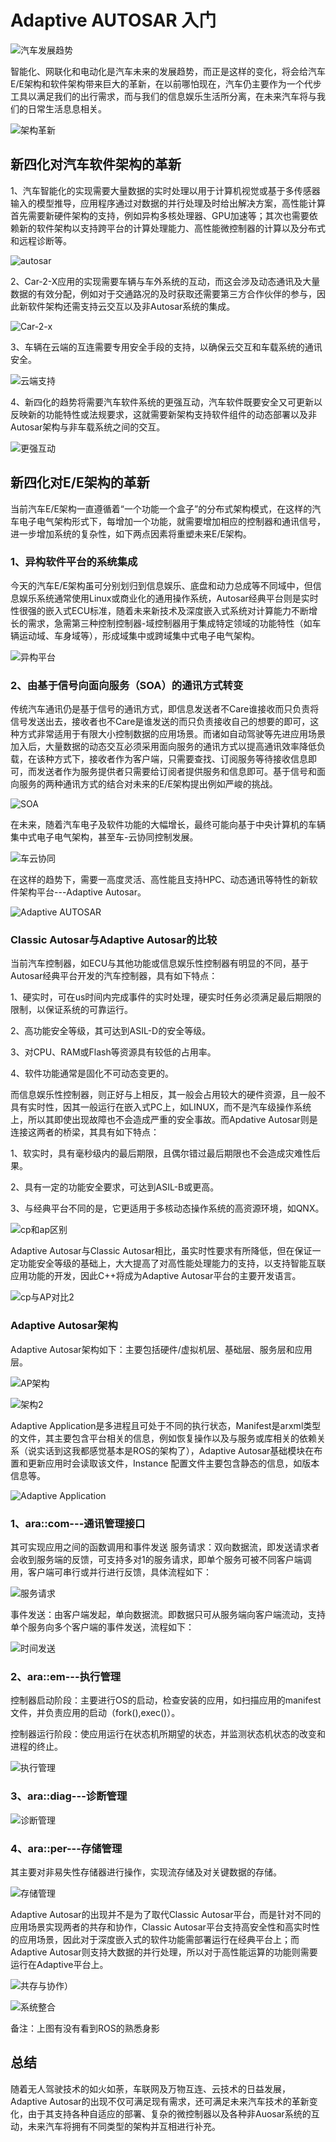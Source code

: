 # Adaptive AUTOSAR 入门



![汽车发展趋势](https://tva1.sinaimg.cn/large/008i3skNly1gxztldxokhj30nx0bl407.jpg)

智能化、网联化和电动化是汽车未来的发展趋势，而正是这样的变化，将会给汽车E/E架构和软件架构带来巨大的革新，在以前哪怕现在，汽车仍主要作为一个代步工具以满足我们的出行需求，而与我们的信息娱乐生活所分离，在未来汽车将与我们的日常生活息息相关。

![架构革新](https://tva1.sinaimg.cn/large/008i3skNly1gxztmcgw8oj30mu0bvq43.jpg)

## 新四化对汽车软件架构的革新

1、汽车智能化的实现需要大量数据的实时处理以用于计算机视觉或基于多传感器输入的模型推导，应用程序通过对数据的并行处理及时给出解决方案，高性能计算首先需要新硬件架构的支持，例如异构多核处理器、GPU加速等；其次也需要依赖新的软件架构以支持跨平台的计算处理能力、高性能微控制器的计算以及分布式和远程诊断等。

![autosar](https://tva1.sinaimg.cn/large/008i3skNly1gxzto6xtm4j30ie074mxw.jpg)

2、Car-2-X应用的实现需要车辆与车外系统的互动，而这会涉及动态通讯及大量数据的有效分配，例如对于交通路况的及时获取还需要第三方合作伙伴的参与，因此新软件架构还需支持云交互以及非Autosar系统的集成。

![Car-2-x](https://tva1.sinaimg.cn/large/008i3skNly1gxztpgy92hj30tx0angnn.jpg)

3、车辆在云端的互连需要专用安全手段的支持，以确保云交互和车载系统的通讯安全。

![云端支持](https://tva1.sinaimg.cn/large/008i3skNly1gxztqqd871j30si0a3dhm.jpg)

4、新四化的趋势将需要汽车软件系统的更强互动，汽车软件既要安全又可更新以反映新的功能特性或法规要求，这就需要新架构支持软件组件的动态部署以及非Autosar架构与非车载系统之间的交互。

![更强互动](https://tva1.sinaimg.cn/large/008i3skNly1gxztrp0fydj30lj083t9l.jpg)

## 新四化对E/E架构的革新

当前汽车E/E架构一直遵循着“一个功能一个盒子”的分布式架构模式，在这样的汽车电子电气架构形式下，每增加一个功能，就需要增加相应的控制器和通讯信号，进一步增加系统的复杂性，如下两点因素将重塑未来E/E架构。

### 1、异构软件平台的系统集成

今天的汽车E/E架构虽可分别划归到信息娱乐、底盘和动力总成等不同域中，但信息娱乐系统通常使用Linux或商业化的通用操作系统，Autosar经典平台则是实时性很强的嵌入式ECU标准，随着未来新技术及深度嵌入式系统对计算能力不断增长的需求，急需第三种控制控制器-域控制器用于集成特定领域的功能特性（如车辆运动域、车身域等），形成域集中或跨域集中式电子电气架构。

![异构平台](https://tva1.sinaimg.cn/large/008i3skNly1gxztv34n3qj30i809dwfs.jpg)

### 2、由基于信号向面向服务（SOA）的通讯方式转变

传统汽车通讯仍是基于信号的通讯方式，即信息发送者不Care谁接收而只负责将信号发送出去，接收者也不Care是谁发送的而只负责接收自己的想要的即可，这种方式非常适用于有限大小控制数据的应用场景。而诸如自动驾驶等先进应用场景加入后，大量数据的动态交互必须采用面向服务的通讯方式以提高通讯效率降低负载，在该种方式下，接收者作为客户端，只需要查找、订阅服务等待接收信息即可，而发送者作为服务提供者只需要给订阅者提供服务和信息即可。基于信号和面向服务的两种通讯方式的结合对未来的E/E架构提出例如严峻的挑战。

![SOA](https://tva1.sinaimg.cn/large/008i3skNly1gxztw9am1mj30it0a3myk.jpg)

在未来，随着汽车电子及软件功能的大幅增长，最终可能向基于中央计算机的车辆集中式电子电气架构，甚至车-云协同控制发展。

![车云协同](https://tva1.sinaimg.cn/large/008i3skNly1gxztwv8zgmj30lv0a2myi.jpg)

在这样的趋势下，需要一高度灵活、高性能且支持HPC、动态通讯等特性的新软件架构平台---Adaptive Autosar。

![Adaptive AUTOSAR](https://tva1.sinaimg.cn/large/008i3skNly1gxzty4ar6gj30qg0e4tb9.jpg)

### Classic Autosar与Adaptive Autosar的比较

当前汽车控制器，如ECU与其他功能或信息娱乐性控制器有明显的不同，基于Autosar经典平台开发的汽车控制器，具有如下特点：

1、硬实时，可在us时间内完成事件的实时处理，硬实时任务必须满足最后期限的限制，以保证系统的可靠运行。

2、高功能安全等级，其可达到ASIL-D的安全等级。

3、对CPU、RAM或Flash等资源具有较低的占用率。

4、软件功能通常是固化不可动态变更的。

而信息娱乐性控制器，则正好与上相反，其一般会占用较大的硬件资源，且一般不具有实时性，因其一般运行在嵌入式PC上，如LINUX，而不是汽车级操作系统上，所以其即使出现故障也不会造成严重的安全事故。而Apdative Autosar则是连接这两者的桥梁，其具有如下特点：

1、软实时，具有毫秒级内的最后期限，且偶尔错过最后期限也不会造成灾难性后果。

2、具有一定的功能安全要求，可达到ASIL-B或更高。

3、与经典平台不同的是，它更适用于多核动态操作系统的高资源环境，如QNX。

![cp和ap区别](https://tva1.sinaimg.cn/large/008i3skNly1gxztzz8erlj30j80avwfu.jpg)

Adaptive Autosar与Classic Autosar相比，虽实时性要求有所降低，但在保证一定功能安全等级的基础上，大大提高了对高性能处理能力的支持，以支持智能互联应用功能的开发，因此C++将成为Adaptive Autosar平台的主要开发语言。

![cp与AP对比2](https://tva1.sinaimg.cn/large/008i3skNly1gxzu0z77gmj30qi0ctq4w.jpg)

### Adaptive Autosar架构

Adaptive Autosar架构如下：主要包括硬件/虚拟机层、基础层、服务层和应用层。

![AP架构](https://tva1.sinaimg.cn/large/008i3skNly1gxzu1xg7tkj30gx08kjs5.jpg)

![架构2](https://tva1.sinaimg.cn/large/008i3skNly1gxzu2ecaadj30qf0ba412.jpg)

Adaptive Application是多进程且可处于不同的执行状态，Manifest是arxml类型的文件，其主要包含平台相关的信息，例如恢复操作以及与服务或库相关的依赖关系（说实话到这我都感觉基本是ROS的架构了），Adaptive Autosar基础模块在布置和更新应用时会读取该文件，Instance 配置文件主要包含静态的信息，如版本信息等。

![Adaptive Application](https://tva1.sinaimg.cn/large/008i3skNly1gxzu3tbqjrj30dx0anq3j.jpg)

### 1、ara::com---通讯管理接口

其可实现应用之间的函数调用和事件发送
服务请求：双向数据流，即发送请求者会收到服务端的反馈，可支持多对1的服务请求，即单个服务可被不同客户端调用，客户端可串行或并行进行反馈，具体流程如下：

![服务请求](https://tva1.sinaimg.cn/large/008i3skNly1gxzudmi0q3j30qd08fwfe.jpg)

事件发送：由客户端发起，单向数据流。即数据只可从服务端向客户端流动，支持单个服务向多个客户端的事件发送，流程如下：

![时间发送](https://tva1.sinaimg.cn/large/008i3skNly1gxzugl2akij30qd07tgmd.jpg)

### 2、ara::em---执行管理

控制器启动阶段：主要进行OS的启动，检查安装的应用，如扫描应用的manifest文件，并负责应用的启动（fork(),exec()）。

控制器运行阶段：使应用运行在状态机所期望的状态，并监测状态机状态的改变和进程的终止。

![执行管理](https://tva1.sinaimg.cn/large/008i3skNly1gxzuhbacjgj30el0btdgg.jpg)

### 3、ara::diag---诊断管理

![诊断管理](https://tva1.sinaimg.cn/large/008i3skNly1gxzulkeigsj30el0btdgg.jpg)

### 4、ara::per---存储管理

其主要对非易失性存储器进行操作，实现流存储及对关键数据的存储。

![存储管理](https://tva1.sinaimg.cn/large/008i3skNly1gxzuoofcu8j307l0a53yu.jpg)

Adaptive Autosar的出现并不是为了取代Classic Autosar平台，而是针对不同的应用场景实现两者的共存和协作，Classic Autosar平台支持高安全性和高实时性的应用场景，因此对于深度嵌入式的软件功能需部署运行在经典平台上；而Adaptive Autosar则支持大数据的并行处理，所以对于高性能运算的功能则需要运行在Adaptive平台上。

![共存与协作）](https://tva1.sinaimg.cn/large/008i3skNly1gxzupxans6j30r90blmy7.jpg)

![系统整合](https://tva1.sinaimg.cn/large/008i3skNly1gxzuqp1hevj30n00bywg7.jpg)

备注：上图有没有看到ROS的熟悉身影

## 总结

随着无人驾驶技术的如火如荼，车联网及万物互连、云技术的日益发展，Adaptive Autosar的出现不仅可满足现有需求，还可满足未来汽车技术的革新变化，由于其支持各种自适应的部署、复杂的微控制器以及各种非Auosar系统的互动，未来汽车将拥有不同类型的架构并互相进行补充。